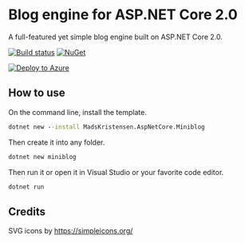 # Blog engine for ASP.NET Core 2.0

A full-featured yet simple blog engine built on ASP.NET Core 2.0.

[![Build status](https://ci.appveyor.com/api/projects/status/lwjrlpvmhg50wwbs?svg=true)](https://ci.appveyor.com/project/madskristensen/miniblog-core)
[![NuGet](https://img.shields.io/nuget/v/MadsKristensen.AspNetCore.Miniblog.svg)](https://nuget.org/packages/MadsKristensen.AspNetCore.Miniblog/)

[![Deploy to Azure](http://azuredeploy.net/deploybutton.png)](https://azuredeploy.net/)

## How to use
On the command line, install the template.

```cmd
dotnet new --install MadsKristensen.AspNetCore.Miniblog
```

Then create it into any folder.

```cmd
dotnet new miniblog
```

Then run it or open it in Visual Studio or your favorite code editor.

```cmd
dotnet run
```

## Credits
SVG icons by <https://simpleicons.org/>
